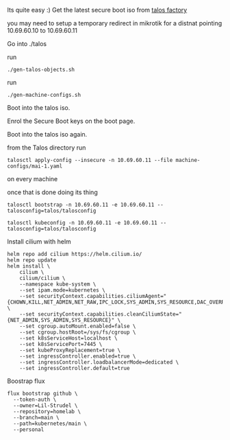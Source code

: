 Its quite easy :)
Get the latest secure boot iso from [talos factory](https://factory.talos.dev/?arch=amd64&board=undefined&cmdline-set=true&extensions=-&platform=metal&secureboot=true&target=metal)

you may need to setup a temporary redirect in mikrotik for a distnat pointing 10.69.60.10 to 10.69.60.11

Go into ./talos

run

```
./gen-talos-objects.sh
```

run

```
./gen-machine-configs.sh
```

Boot into the talos iso.

Enrol the Secure Boot keys on the boot page.

Boot into the talos iso again.

from the Talos directory run

```
talosctl apply-config --insecure -n 10.69.60.11 --file machine-configs/mai-1.yaml
```

on every machine

once that is done doing its thing

```
talosctl bootstrap -n 10.69.60.11 -e 10.69.60.11 --talosconfig=talos/talosconfig
```

```
talosctl kubeconfig -n 10.69.60.11 -e 10.69.60.11 --talosconfig=talos/talosconfig
```

Install cilium with helm

```
helm repo add cilium https://helm.cilium.io/
helm repo update
helm install \
    cilium \
    cilium/cilium \
    --namespace kube-system \
    --set ipam.mode=kubernetes \
    --set securityContext.capabilities.ciliumAgent="{CHOWN,KILL,NET_ADMIN,NET_RAW,IPC_LOCK,SYS_ADMIN,SYS_RESOURCE,DAC_OVERRIDE,FOWNER,SETGID,SETUID}" \
    --set securityContext.capabilities.cleanCiliumState="{NET_ADMIN,SYS_ADMIN,SYS_RESOURCE}" \
    --set cgroup.autoMount.enabled=false \
    --set cgroup.hostRoot=/sys/fs/cgroup \
    --set k8sServiceHost=localhost \
    --set k8sServicePort=7445 \
    --set kubeProxyReplacement=true \
    --set ingressController.enabled=true \
    --set ingressController.loadbalancerMode=dedicated \
    --set ingressController.default=true
```

Boostrap flux

```
flux bootstrap github \
  --token-auth \
  --owner=Lil-Strudel \
  --repository=homelab \
  --branch=main \
  --path=kubernetes/main \
  --personal
```
